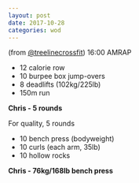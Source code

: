 ```yaml
---
layout: post
date: 2017-10-28
categories: wod
---
```


(from [@treelinecrossfit](http://www.treelinecrossfit.com)) 16:00 AMRAP
- 12 calorie row
- 10 burpee box jump-overs
- 8 deadlifts (102kg/225lb)
- 150m run

**Chris - <span>5 rounds</span>**

For quality, 5 rounds
- 10 bench press (bodyweight)
- 10 curls (each arm, 35lb)
- 10 hollow rocks

**Chris - <span>76kg/168lb bench press</span>**
